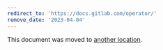 ```yaml
---
redirect_to: 'https://docs.gitlab.com/operator/'
remove_date: '2023-04-04'
---
```


This document was moved to [another location](https://docs.gitlab.com/operator/).

<!-- This redirect file can be deleted after <2023-04-04>. -->
<!-- Redirects that point to other docs in the same project expire in three months. -->
<!-- Redirects that point to docs in a different project or site (for example, link is not relative and starts with `https:`) expire in one year. -->
<!-- Before deletion, see: https://docs.gitlab.com/ee/development/documentation/redirects.html -->

